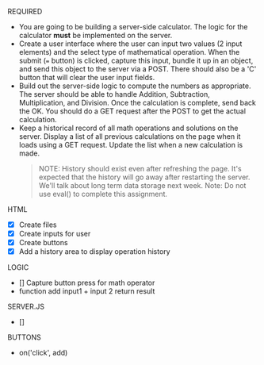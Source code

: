 REQUIRED
- You are going to be building a server-side calculator. The logic for the calculator **must** be implemented on the server. 
- Create a user interface where the user can input two values (2 input elements) and the select type of mathematical operation. When the submit (`=` button) is clicked, capture this input, bundle it up in an object, and send this object to the server via a POST. There should also be a 'C' button that will clear the user input fields.
- Build out the server-side logic to compute the numbers as appropriate. The server should be able to handle Addition, Subtraction, Multiplication, and Division. Once the calculation is complete, send back the OK. You should do a GET request after the POST to get the actual calculation.
- Keep a historical record of all math operations and solutions on the server. Display a list of all previous calculations on the page when it loads using a GET request. Update the list when a new calculation is made.
    > NOTE: History should exist even after refreshing the page. It's expected that the history will go away after restarting the server. We'll talk about long term data storage next week.
    > Note: Do not use eval() to complete this assignment.

HTML
- [x] Create files
- [x] Create inputs for user
- [x] Create buttons
- [x] Add a history area to display operation history

LOGIC
- [] Capture button press for math operator
- function add input1 + input 2 return result

SERVER.JS
- [] 

BUTTONS
- on('click', add)

